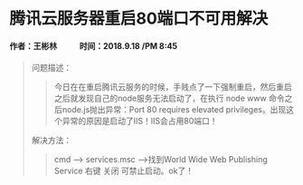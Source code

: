 # 腾讯云服务器重启80端口不可用解决
#### 作者：王彬林 &nbsp;&nbsp; &nbsp; &nbsp; &nbsp; &nbsp;   时间：2018.9.18 /PM 8:45
>问题描述：
>>今日在在重启腾讯云服务的时候，手贱点了一下强制重启，然后重启之后就发现自己的node服务无法启动了，在执行 node www 命令之后node.js抛出异常：Port 80 requires elevated privileges。出现这个异常的原因是启动了IIS！IIS会占用80端口！
>
>解决方法： 
>>cmd –> services.msc –>找到World Wide Web Publishing Service 右键 关闭 可禁止启动。ok了！